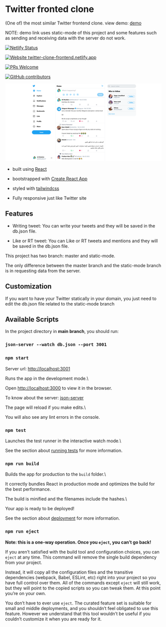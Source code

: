# Twitter fronted clone

(One of) the most similar Twitter frontend clone. view demo: [demo](https://twitter-clone-frontend.netlify.app/)

NOTE: demo link uses static-mode of this project and some features such as sending and receiving data with the server do not work.

[![Netlify Status](https://api.netlify.com/api/v1/badges/aae9d9a7-fdb7-48ff-9f22-07b2c5103f43/deploy-status)](https://app.netlify.com/sites/twitter-clone-frontend/deploys)

[![Website twitter-clone-frontend.netlify.app](https://img.shields.io/website-up-down-green-red/http/shields.io.svg)](https://twitter-clone-frontend.netlify.app/)

[![PRs Welcome](https://img.shields.io/badge/PRs-welcome-brightgreen.svg?style=flat-square)](http://makeapullrequest.com)

[![GitHub contributors](https://img.shields.io/github/contributors/AliMoallem27/twitter-clone-frontend.svg)](https://github.com/AliMoallem27/twitter-clone-frontend/graphs/contributors/)

![demo image](https://raw.githubusercontent.com/AliMoallem27/twitter-clone-frontend/main/public/images/demo-image.png)

- built using [React](https://reactjs.org/)

- bootstrapped with [Create React App](https://github.com/facebook/create-react-app)

- styled with [tailwindcss](https://tailwindcss.com/)

- Fully responsive just like Twitter site

## Features

- Writing tweet: You can write your tweets and they will be saved in the db.json file.

- Like or RT tweet: You can Like or RT tweets and mentions and they will be saved in the db.json file.

This project has two branch: master and static-mode.

The only difference between the master branch and the static-mode branch is in requesting data from the server.

## Customization

If you want to have your Twitter statically in your domain, you just need to edit the db.json file related to the static-mode branch

## Available Scripts

In the project directory in **main branch**, you should run:

### `json-server --watch db.json --port 3001`

### `npm start`

Server url: [http://localhost:3001](http://localhost:3001)

Runs the app in the development mode.\

Open [http://localhost:3000](http://localhost:3000) to view it in the browser.

To know about the server: [json-server](https://www.npmjs.com/package/json-server)

The page will reload if you make edits.\

You will also see any lint errors in the console.

### `npm test`

Launches the test runner in the interactive watch mode.\

See the section about [running tests](https://facebook.github.io/create-react-app/docs/running-tests) for more information.

### `npm run build`

Builds the app for production to the `build` folder.\

It correctly bundles React in production mode and optimizes the build for the best performance.

The build is minified and the filenames include the hashes.\

Your app is ready to be deployed!

See the section about [deployment](https://facebook.github.io/create-react-app/docs/deployment) for more information.

### `npm run eject`

**Note: this is a one-way operation. Once you `eject`, you can’t go back!**

If you aren’t satisfied with the build tool and configuration choices, you can `eject` at any time. This command will remove the single build dependency from your project.

Instead, it will copy all the configuration files and the transitive dependencies (webpack, Babel, ESLint, etc) right into your project so you have full control over them. All of the commands except `eject` will still work, but they will point to the copied scripts so you can tweak them. At this point you’re on your own.

You don’t have to ever use `eject`. The curated feature set is suitable for small and middle deployments, and you shouldn’t feel obligated to use this feature. However we understand that this tool wouldn’t be useful if you couldn’t customize it when you are ready for it.
